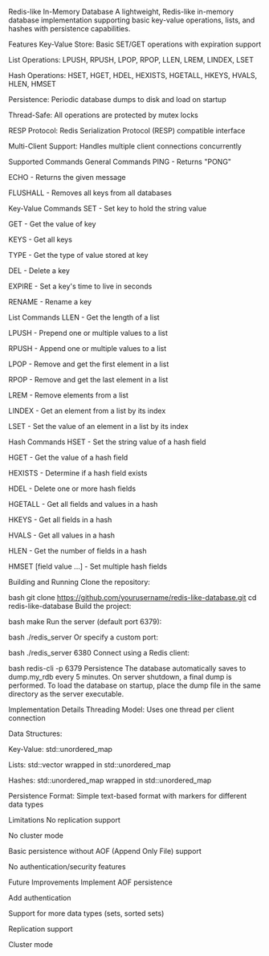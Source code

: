 Redis-like In-Memory Database
A lightweight, Redis-like in-memory database implementation supporting basic key-value operations, lists, and hashes with persistence capabilities.

Features
Key-Value Store: Basic SET/GET operations with expiration support

List Operations: LPUSH, RPUSH, LPOP, RPOP, LLEN, LREM, LINDEX, LSET

Hash Operations: HSET, HGET, HDEL, HEXISTS, HGETALL, HKEYS, HVALS, HLEN, HMSET

Persistence: Periodic database dumps to disk and load on startup

Thread-Safe: All operations are protected by mutex locks

RESP Protocol: Redis Serialization Protocol (RESP) compatible interface

Multi-Client Support: Handles multiple client connections concurrently

Supported Commands
General Commands
PING - Returns "PONG"

ECHO <message> - Returns the given message

FLUSHALL - Removes all keys from all databases

Key-Value Commands
SET <key> <value> - Set key to hold the string value

GET <key> - Get the value of key

KEYS - Get all keys

TYPE <key> - Get the type of value stored at key

DEL <key> - Delete a key

EXPIRE <key> <seconds> - Set a key's time to live in seconds

RENAME <oldkey> <newkey> - Rename a key

List Commands
LLEN <key> - Get the length of a list

LPUSH <key> <value> - Prepend one or multiple values to a list

RPUSH <key> <value> - Append one or multiple values to a list

LPOP <key> - Remove and get the first element in a list

RPOP <key> - Remove and get the last element in a list

LREM <key> <count> <value> - Remove elements from a list

LINDEX <key> <index> - Get an element from a list by its index

LSET <key> <index> <value> - Set the value of an element in a list by its index

Hash Commands
HSET <key> <field> <value> - Set the string value of a hash field

HGET <key> <field> - Get the value of a hash field

HEXISTS <key> <field> - Determine if a hash field exists

HDEL <key> <field> - Delete one or more hash fields

HGETALL <key> - Get all fields and values in a hash

HKEYS <key> - Get all fields in a hash

HVALS <key> - Get all values in a hash

HLEN <key> - Get the number of fields in a hash

HMSET <key> <field> <value> [field value ...] - Set multiple hash fields

Building and Running
Clone the repository:

bash
git clone https://github.com/yourusername/redis-like-database.git
cd redis-like-database
Build the project:

bash
make
Run the server (default port 6379):

bash
./redis_server
Or specify a custom port:

bash
./redis_server 6380
Connect using a Redis client:

bash
redis-cli -p 6379
Persistence
The database automatically saves to dump.my_rdb every 5 minutes. On server shutdown, a final dump is performed. To load the database on startup, place the dump file in the same directory as the server executable.

Implementation Details
Threading Model: Uses one thread per client connection

Data Structures:

Key-Value: std::unordered_map

Lists: std::vector wrapped in std::unordered_map

Hashes: std::unordered_map wrapped in std::unordered_map

Persistence Format: Simple text-based format with markers for different data types

Limitations
No replication support

No cluster mode

Basic persistence without AOF (Append Only File) support

No authentication/security features

Future Improvements
Implement AOF persistence

Add authentication

Support for more data types (sets, sorted sets)

Replication support

Cluster mode
